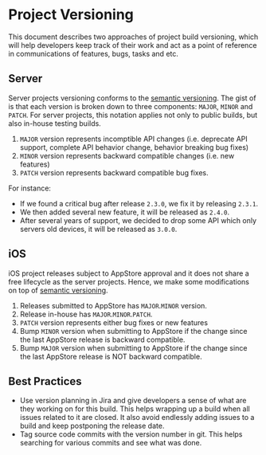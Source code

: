 # Project Versioning
This document describes two approaches of project build versioning, which will help developers keep track of their work and act as a point of reference in communications of features, bugs, tasks and etc.

## Server
Server projects versioning conforms to the [semantic versioning](http://semver.org). The gist of is that each version is broken down to three components: `MAJOR`, `MINOR` and `PATCH`. For server projects, this notation applies not only to public builds, but also in-house testing builds.

1. `MAJOR` version represents incomptible API changes (i.e. deprecate API support, complete API behavior change, behavior breaking bug fixes)
2. `MINOR` version represents backward compatible changes (i.e. new features)
3. `PATCH` version represents backward compatible bug fixes.

For instance:
- If we found a critical bug after release `2.3.0`, we fix it by releasing `2.3.1`.
- We then added several new feature, it will be released as `2.4.0`.
- After several years of support, we decided to drop some API which only servers old devices, it will be released as `3.0.0`.

## iOS
iOS project releases subject to AppStore approval and it does not share a free lifecycle as the server projects. Hence, we make some modifications on top of [semantic versioning](http://semver.org).

1. Releases submitted to AppStore has `MAJOR`.`MINOR` version.
2. Release in-house has `MAJOR`.`MINOR`.`PATCH`.
3. `PATCH` version represents either bug fixes or new features
4. Bump `MINOR` version when submitting to AppStore if the change since the last AppStore release is backward compatible.
5. Bump `MAJOR` version when submitting to AppStore if the change since the last AppStore release is NOT backward compatible.

## Best Practices
- Use version planning in Jira and give developers a sense of what are they working on for this build. This helps wrapping up a build when all issues related to it are closed. It also avoid endlessly adding issues to a build and keep postponing the release date.
- Tag source code commits with the version number in git. This helps searching for various commits and see what was done.